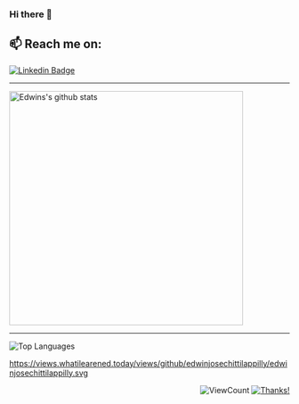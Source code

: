 ### Hi there 👋
## 📫 Reach me on:


[![Linkedin Badge](https://img.shields.io/badge/-LinkedIn-0077B5?style=flat-square&logo=Linkedin&logoColor=white&link=https://www.linkedin.com/in/edwinjosechittilappilly/)](https://www.linkedin.com/in/edwinjosechittilappilly/)


---

<img src="https://github-readme-stats.vercel.app/api?username=edwinjosechittilappilly&count_private=true&show_icons=true&hide_border=true" alt="Edwins's github stats" width="420"/>
<!-- <img src="https://github-readme-stats.vercel.app/api?username=edwinjosechittilappilly&count_private=true&theme=dark&show_icons=true&hide_border=true" alt="Edwins's github stats" width="450"/> -->

---

<img src="https://github-readme-stats.vercel.app/api/top-langs/?username=edwinjosechittilappilly&hide=html&langs_count=6&layout=compact" alt="Top Languages"/>



<!-- <img src="https://github-readme-stats.vercel.app/api/top-langs/?username=edwinjosechittilappilly&hide=jupyter%20notebook&langs_count=6" alt="Top Languages" width="350"/>  -->
https://views.whatilearened.today/views/github/edwinjosechittilappilly/edwinjosechittilappilly.svg
<div align="right">
  
![ViewCount](https://views.whatilearened.today/views/github/edwinjosechittilappilly/edwinjosechittilappilly.svg) [![Thanks!](https://img.shields.io/badge/Thanks%20for%20visiting-!-1EAEDB.svg)](https://edwinjosechittilappilly.github.io/edwinjosechittilappilly/)
</div>
<!--
[![edwins's wakatime stats](https://github-readme-stats.vercel.app/api/wakatime?username=edwinjosechittilappilly)]
-->
<!--
**edwinjosechittilappilly/edwinjosechittilappilly** is a ✨ _special_ ✨ repository because its `README.md` (this file) appears on your GitHub profile.

Here are some ideas to get you started:

- 🔭 I’m currently working on ...
- 🌱 I’m currently learning ...
- 👯 I’m looking to collaborate on ...
- 🤔 I’m looking for help with ...
- 💬 Ask me about ...
- 📫 How to reach me: ...
- 😄 Pronouns: ...
- ⚡ Fun fact: ...
-->
